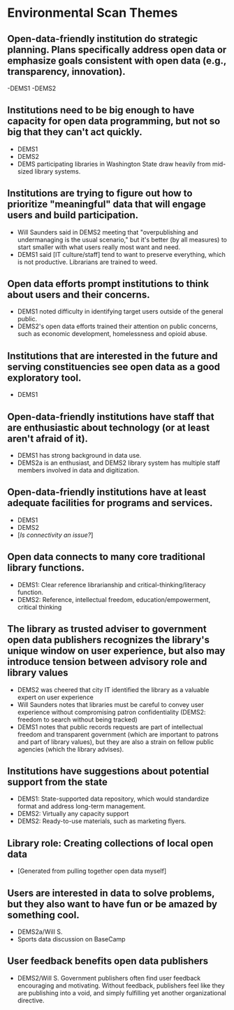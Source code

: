 #  Environmental Scan Themes


## Open-data-friendly institution do strategic planning. Plans specifically address open data or emphasize goals consistent with open data (e.g., transparency, innovation).
-DEMS1
-DEMS2

## Institutions need to be big enough to have capacity for open data programming, but not so big that they can't act quickly. 
- DEMS1
- DEMS2
- DEMS participating libraries in Washington State draw heavily from mid-sized library systems.

## Institutions are trying to figure out how to prioritize "meaningful" data that will engage users and build participation.
- Will Saunders said in DEMS2 meeting that "overpublishing and undermanaging is the usual scenario," but it's better (by all measures) to start smaller with what users really most want and need.
- DEMS1 said [IT culture/staff] tend to want to preserve everything, which is not productive. Librarians are trained to weed. 

## Open data efforts prompt institutions to think about users and their concerns.
- DEMS1 noted difficulty in identifying target users outside of the general public. 
- DEMS2's open data efforts trained their attention on public concerns, such as economic development, homelessness and opioid abuse.

## Institutions that are interested in the future and serving constituencies see open data as a good exploratory tool.
- DEMS1  

## Open-data-friendly institutions have staff that are enthusiastic about technology (or at least aren't afraid of it).
- DEMS1 has strong background in data use.
- DEMS2a is an enthusiast, and DEMS2 library system has multiple staff members involved in data and digitization.

## Open-data-friendly institutions have at least adequate facilities for programs and services.
- DEMS1 
- DEMS2 
- [*Is connectivity an issue?*]

## Open data connects to many core traditional library functions.
- DEMS1: Clear reference librarianship and critical-thinking/literacy function.
- DEMS2: Reference, intellectual freedom, education/empowerment, critical thinking

## The library as trusted adviser to government open data publishers recognizes the library's unique window on user experience, but also may introduce tension between advisory role and library values
- DEMS2 was cheered that city IT identified the library as a valuable expert on user experience
- Will Saunders notes that libraries must be careful to convey user experience without compromising patron confidentiality (DEMS2: freedom to search without being tracked)
- DEMS1 notes that public records requests are part of intellectual freedom and transparent government (which are important to patrons and part of library values), but they are also a strain on fellow public agencies (which the library advises). 

## Institutions have suggestions about potential support from the state
- DEMS1: State-supported data repository, which would standardize format and address long-term management.
- DEMS2: Virtually any capacity support
- DEMS2: Ready-to-use materials, such as marketing flyers.

## Library role: Creating collections of local open data
- [Generated from pulling together open data myself]

## Users are interested in data to solve problems, but they also want to have fun or be amazed by something cool.
- DEMS2a/Will S.
- Sports data discussion on BaseCamp

## User feedback benefits open data publishers
- DEMS2/Will S. Government publishers often find user feedback encouraging and motivating. Without feedback, publishers feel like they are publishing into a void, and simply fulfilling yet another organizational directive. 







